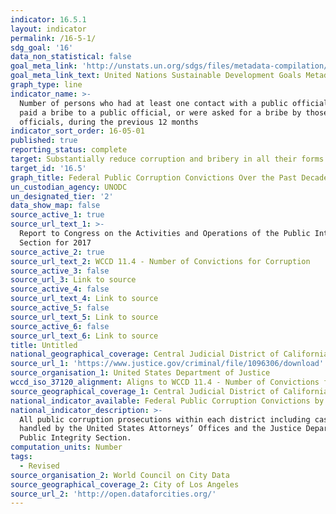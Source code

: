 ```yaml
---
indicator: 16.5.1
layout: indicator
permalink: /16-5-1/
sdg_goal: '16'
data_non_statistical: false
goal_meta_link: 'http://unstats.un.org/sdgs/files/metadata-compilation/Metadata-Goal-16.pdf'
goal_meta_link_text: United Nations Sustainable Development Goals Metadata (pdf 1361kB)
graph_type: line
indicator_name: >-
  Number of persons who had at least one contact with a public official and who
  paid a bribe to a public official, or were asked for a bribe by those public
  officials, during the previous 12 months
indicator_sort_order: 16-05-01
published: true
reporting_status: complete
target: Substantially reduce corruption and bribery in all their forms
target_id: '16.5'
graph_title: Federal Public Corruption Convictions Over the Past Decade
un_custodian_agency: UNODC
un_designated_tier: '2'
data_show_map: false
source_active_1: true
source_url_text_1: >-
  Report to Congress on the Activities and Operations of the Public Integrity
  Section for 2017
source_active_2: true
source_url_text_2: WCCD 11.4 - Number of Convictions for Corruption
source_active_3: false
source_url_3: Link to source
source_active_4: false
source_url_text_4: Link to source
source_active_5: false
source_url_text_5: Link to source
source_active_6: false
source_url_text_6: Link to source
title: Untitled
national_geographical_coverage: Central Judicial District of California (Los Angeles)
source_url_1: 'https://www.justice.gov/criminal/file/1096306/download'
source_organisation_1: United States Department of Justice
wccd_iso_37120_alignment: Aligns to WCCD 11.4 - Number of Convictions for Corruption
source_geographical_coverage_1: Central Judicial District of California (Los Angeles)
national_indicator_available: Federal Public Corruption Convictions by District Over the Past Decade
national_indicator_description: >-
  All public corruption prosecutions within each district including cases
  handled by the United States Attorneys’ Offices and the Justice Department's
  Public Integrity Section.
computation_units: Number
tags:
  - Revised
source_organisation_2: World Council on City Data
source_geographical_coverage_2: City of Los Angeles
source_url_2: 'http://open.dataforcities.org/'
---
```

